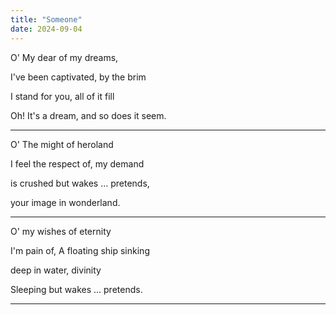 ```yaml
---
title: "Someone"
date: 2024-09-04
---
```


O' My dear of my dreams,

I've been captivated, by the brim

I stand for you, all of it fill

Oh! It's a dream, and so does it seem.

---

O' The might of heroland

I feel the respect of, my demand

is crushed but wakes ... pretends,

your image in wonderland.

---

O' my wishes of eternity

I'm pain of, A floating ship sinking

deep in water, divinity

Sleeping but wakes ... pretends.

---
